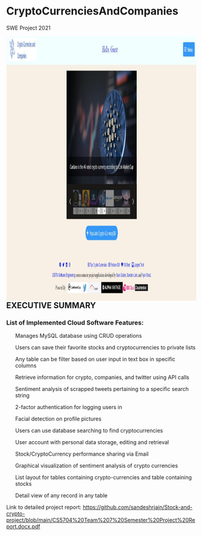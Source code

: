 # CryptoCurrenciesAndCompanies
SWE Project 2021

<a href="url"><img src="https://github.com/sandeshrjain/Stock-and-crypto-project/blob/main/images/index.JPG" align="left" height="700" width="1000" ></a>

## EXECUTIVE SUMMARY

### List of Implemented Cloud Software Features: 

<ul>Manages MySQL database using CRUD operations</ul>

<ul>Users can save their favorite stocks and cryptocurrencies to private lists

  </ul><ul>Any table can be filter based on user input in text box in specific columns

</ul><ul>Retrieve information for crypto, companies, and twitter using API calls

</ul><ul>Sentiment analysis of scrapped tweets pertaining to a specific search string

</ul><ul>2-factor authentication for logging users in

</ul><ul>Facial detection on profile pictures
  
</ul><ul>Users can use database searching to find cryptocurrencies

</ul><ul>User account with personal data storage, editing and retrieval

</ul><ul>Stock/CryptoCurrency performance sharing via Email

</ul><ul>Graphical visualization of sentiment analysis of crypto currencies

</ul><ul>List layout for tables containing crypto-currencies and table containing stocks 

</ul><ul>Detail view of any record in any table </ul>



Link to detailed project report: https://github.com/sandeshrjain/Stock-and-crypto-project/blob/main/CS5704%20Team%207%20Semester%20Project%20Report.docx.pdf
